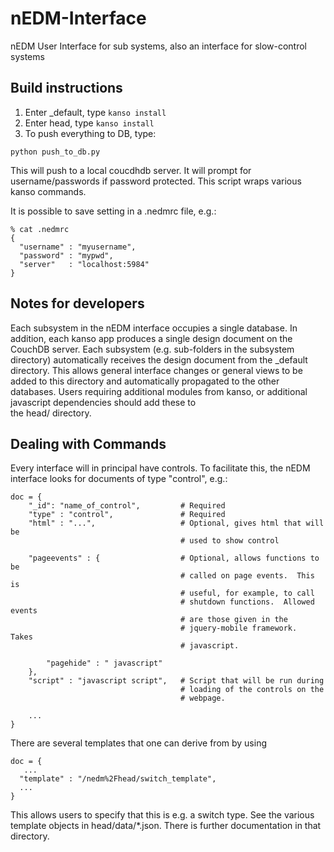 nEDM-Interface
==============

nEDM User Interface for sub systems, also an interface for slow-control systems

Build instructions
------------------

1.  Enter \_default, type `kanso install` 
2.  Enter head, type `kanso install`
3.  To push everything to DB, type:

`python push_to_db.py`

This will push to a local coucdhdb server.  It will prompt for
username/passwords if password protected.  This script wraps various kanso
commands.

It is possible to save setting in a .nedmrc file, e.g.:

``` 
% cat .nedmrc
{
  "username" : "myusername",
  "password" : "mypwd",
  "server"   : "localhost:5984"
}

``` 

Notes for developers
--------------------

Each subsystem in the nEDM interface occupies a single database.  In addition,
each kanso app produces a single design document on the CouchDB server.  Each
subsystem (e.g. sub-folders in the subsystem directory) automatically receives
the design document from the \_default directory.  This allows general
interface changes or general views to be added to this directory and
automatically propagated to the other databases.  Users requiring additional
modules from kanso, or additional javascript dependencies should add these to  
the head/ directory.

Dealing with Commands
---------------------

Every interface will in principal have controls.  To facilitate this, the nEDM
interface looks for documents of type "control", e.g.:

    doc = {
        "_id": "name_of_control",         # Required
        "type" : "control",               # Required
        "html" : "...",                   # Optional, gives html that will be
                                          # used to show control

        "pageevents" : {                  # Optional, allows functions to be
                                          # called on page events.  This is
                                          # useful, for example, to call
                                          # shutdown functions.  Allowed events
                                          # are those given in the
                                          # jquery-mobile framework.  Takes
                                          # javascript.

            "pagehide" : " javascript"    
        },
        "script" : "javascript script",   # Script that will be run during
                                          # loading of the controls on the
                                          # webpage.   
        
        ...
    }


There are several templates that one can derive from by using 

```
doc = {
   ...
  "template" : "/nedm%2Fhead/switch_template",
  ...
}
```

This allows users to specify that this is e.g. a switch type.  See the various
template objects in head/data/*.json.  There is further documentation in that
directory.

